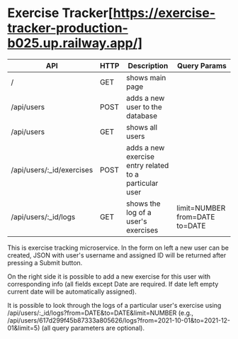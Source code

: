 # Exercise Tracker[https://exercise-tracker-production-b025.up.railway.app/]

| API | HTTP | Description | Query Params |
| --- | --- | --- | --- |
| / | GET | shows main page | |
| /api/users | POST | adds a new user to the database | |
| /api/users | GET | shows all users | |
| /api/users/:_id/exercises | POST | adds a new exercise entry related to a particular user | |
| /api/users/:_id/logs | GET | shows the log of a user's exercises | limit=NUMBER from=DATE to=DATE |


This is exercise tracking microservice. In the form on left a new user can be created, JSON with user's username and assigned ID will be returned after pressing a Submit button.

On the right side it is possible to add a new exercise for this user with corresponding info (all fields except Date are required. If date left empty current date will be automatically assigned).

It is possible to look through the logs of a particular user's exercise using /api/users/:\_id/logs?from=DATE&to=DATE&limit=NUMBER (e.g., /api/users/617d299f45b87333a805626/logs?from=2021-10-01&to=2021-12-01&limit=5) (all query parameters are optional).
